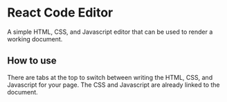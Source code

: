 # React Code Editor

A simple HTML, CSS, and Javascript editor that can be used to render a working document.

## How to use

There are tabs at the top to switch between writing the HTML, CSS, and Javascript for your page. The CSS and Javascript are already linked to the document.
 

